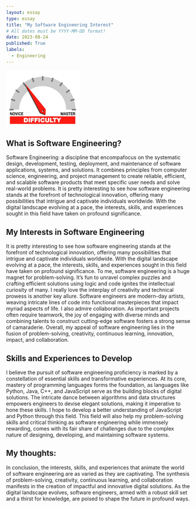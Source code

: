 ```yaml
---
layout: essay
type: essay
title: "My Software Engineering Interest"
# All dates must be YYYY-MM-DD format!
date: 2023-08-24
published: True
labels:
  - Engineering
---
```


<img width="200px" class="rounded float-start pe-4" src="../img/difficulty/degree_difficulty.jpg">

## What is Software Engineering?

Software Engineering: a discipline that encompafocus on the systematic design, development, testing, deployment, and maintenance of software applications, systems, and solutions. It combines principles from computer science, engineering, and project management to create reliable, efficient, and scalable software products that meet specific user needs and solve real-world problems. It is pretty interesting to see how software engineering stands at the forefront of technological innovation, offering many possibilities that intrigue and captivate individuals worldwide. With the digital landscape evolving at a pace, the interests, skills, and experiences sought in this field have taken on profound significance.

## My Interests in Software Engineering

It is pretty interesting to see how software engineering stands at the forefront of technological innovation, offering many possibilities that intrigue and captivate individuals worldwide. With the digital landscape evolving at a pace, the interests, skills, and experiences sought in this field have taken on profound significance. To me, software engineering is a huge magnet for problem-solving.  It’s fun to unravel complex puzzles and crafting efficient solutions using logic and code ignites the intellectual curiosity of many. I really love the interplay of creativity and technical prowess is another key allure. Software engineers are modern-day artists, weaving intricate lines of code into functional masterpieces that impact myriad aspects of life. I also admire collaboration. As important projects often require teamwork, the joy of engaging with diverse minds and combining talents to construct cutting-edge software fosters a strong sense of camaraderie. Overall, my appeal of software engineering lies in the fusion of problem-solving, creativity, continuous learning, innovation, impact, and collaboration.

## Skills and Experiences to Develop

I believe the pursuit of software engineering proficiency is marked by a constellation of essential skills and transformative experiences. At its core, mastery of programming languages forms the foundation, as languages like Python, Java, C++, and JavaScript serve as the building blocks of digital solutions. The intricate dance between algorithms and data structures empowers engineers to devise elegant solutions, making it imperative to hone these skills. I hope to develop a better understanding of JavaScript and Python through this field. This field will also help my problem-solving skills and critical thinking as software engineering while immensely rewarding, comes with its fair share of challenges due to the complex nature of designing, developing, and maintaining software systems.

## My thoughts:
In conclusion, the interests, skills, and experiences that animate the world of software engineering are as varied as they are captivating. The synthesis of problem-solving, creativity, continuous learning, and collaboration manifests in the creation of impactful and innovative digital solutions. As the digital landscape evolves, software engineers, armed with a robust skill set and a thirst for knowledge, are poised to shape the future in profound ways.
